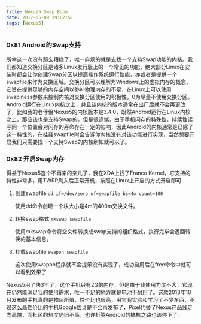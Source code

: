 ```yaml
---
title: Nexus5 Swap Boom
date: 2017-05-09 19:02:51
tags: [Nexus5]
---
```


### 0x81 Android的Swap支持
所幸这一次没有那么糟糕了，唯一麻烦的就是去找一个支持Swap功能的内核。我们都知道交换分区是诸多Linux发行版上的一个常见的功能，绝大部分Linux在安装时都会让你创建Swap分区以提高操作系统运行性能，亦或者是提供一个swapfile来作为交换区域。交换分区可以理解为Windows上的虚拟内存的概念，它旨在提供足够的内存空间以弥补物理内存的不足，在Linux上可以使用swapiness参数来控制内核对交换分区使用的积极性，0为尽量不使用交换分区。Android运行在Linux内核之上，并且该内核的版本通常在出厂后就不会再更改了，比如我的老伴侣Nexus5的内核版本是3.4.0，既然Android运行在Linux内核之上，那应该也是支持Swap的，但是很遗憾，由于手机闪存的特殊性，持续性读写同一个位置会对闪存的寿命存在一定的影响，因此Android的内核通常是已除了这一特性的，在挂载swapfile时会告诉你内核没有对该功能进行实现，当然想要开启我们只需要找一个支持Swap的内核刷如就可以了。

### 0x82 开启Swap内存
得益于Nexus5这个不再亲的亲儿子，我在XDA上找了Franco Kernel，它支持的特性非常多，用TWRP刷入后正常开机，按照在Linux上开启的方式开启即可：

1. 创建swapfile
    `dd if=/dev/zero of=swapfile bs=4m count=100`

    使用dd命令创建一个块大小是4m的400m交换文件。

2. 转换swap格式
    `mkswap swapfile`

    使用mkswap命令将空文件转换成swap支持的组织格式，执行完毕会返回转换的基本信息。

3. 挂载swapfile
    `swapon swapfile`
    
    这次使用swapon程序就不会提示没有实现了，成功启用后在free命令中就可以看到效果了

Nexus5用了快3年了，这个手机只有2G的内存，但是由于我使用力度不大，它现在仍然能满足我的使用需求，唯一不足的地方就是电池不耐用了。这款2013年10月发布的手机真的是物超所值，性价比也很高，用它我实验和学习了不少东西，不过这么高性价比的手机Google估计是不会再发布了，Pixel代替了Nexus产品线走向高端，而社区的热度仍旧不高，也许折腾Android的搞机之路也该停下了。
